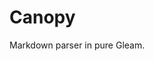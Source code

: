 # Canopy

<!-- [![Package Version](https://img.shields.io/hexpm/v/canopy)](https://hex.pm/packages/canopy) -->
<!-- [![Hex Docs](https://img.shields.io/badge/hex-docs-ffaff3)](https://hexdocs.pm/canopy/) -->

Markdown parser in pure Gleam.

<!-- ## Quick start

```sh
gleam run   # Run the project
gleam test  # Run the tests
gleam shell # Run an Erlang shell
``` -->

<!-- ## Installation

If available on Hex this package can be added to your Gleam project:

```sh
gleam add canopy
```

and its documentation can be found at <https://hexdocs.pm/canopy>. -->
